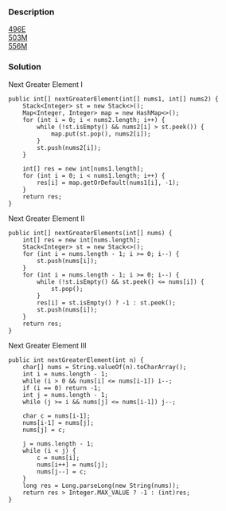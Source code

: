 ### Description
[496E](https://leetcode.com/problems/next-greater-element-i/)  
[503M](https://leetcode.com/problems/next-greater-element-ii/description/)  
[556M](https://leetcode.com/problems/next-greater-element-iii/description/)  

### Solution

Next Greater Element I

    public int[] nextGreaterElement(int[] nums1, int[] nums2) {
        Stack<Integer> st = new Stack<>();
        Map<Integer, Integer> map = new HashMap<>();
        for (int i = 0; i < nums2.length; i++) {
            while (!st.isEmpty() && nums2[i] > st.peek()) {
                map.put(st.pop(), nums2[i]);
            }
            st.push(nums2[i]);
        }
        
        int[] res = new int[nums1.length];
        for (int i = 0; i < nums1.length; i++) {
            res[i] = map.getOrDefault(nums1[i], -1);
        }
        return res;
    }

Next Greater Element II

    public int[] nextGreaterElements(int[] nums) {
        int[] res = new int[nums.length];
        Stack<Integer> st = new Stack<>();
        for (int i = nums.length - 1; i >= 0; i--) {
            st.push(nums[i]);
        }
        for (int i = nums.length - 1; i >= 0; i--) {
            while (!st.isEmpty() && st.peek() <= nums[i]) {
                st.pop();
            }
            res[i] = st.isEmpty() ? -1 : st.peek();
            st.push(nums[i]);
        }
        return res;
    }
    
    
Next Greater Element III

    public int nextGreaterElement(int n) {
        char[] nums = String.valueOf(n).toCharArray();
        int i = nums.length - 1;
        while (i > 0 && nums[i] <= nums[i-1]) i--;
        if (i == 0) return -1;
        int j = nums.length - 1;
        while (j >= i && nums[j] <= nums[i-1]) j--;
        
        char c = nums[i-1];
        nums[i-1] = nums[j];
        nums[j] = c;
        
        j = nums.length - 1;
        while (i < j) {
            c = nums[i];
            nums[i++] = nums[j];
            nums[j--] = c;
        }
        long res = Long.parseLong(new String(nums));
        return res > Integer.MAX_VALUE ? -1 : (int)res;
    }
    
    
